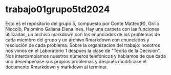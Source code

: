 # trabajo01grupo5td2024
Esto es el repositorio del grupo 5, compuesto por Conte Matteo(R),
Grillo Niccolò, Palomino Galiana Elena Ines.
Hay una carpeta con las funciones utilizadas, un archivo markdown con los enunciados de los problemas 
de cada miembro del grupo y un archivo Rmarkdown con enunciados y resolución de cada problema.
Sobre la organizacion del trabajo: nosotros nos vimos en el Laboratorio 1 despues la clase de
"Teoria de la Decision". Nos intercambiamos nuestros números telefónicos y hablamos de que cada uno
desempeñase sus propios problemas y después modificase el documento Rmarkdown y markdown al terminar.
